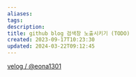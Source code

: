 ```yaml
---
aliases: 
tags: 
description:
title: github blog 검색창 노출시키기 (TODO)
created: 2023-09-17T10:23:30
updated: 2024-03-22T09:12:45
---
```

[velog / @eona1301](https://velog.io/@eona1301/Github-Blog-%EA%B2%80%EC%83%89%EC%B0%BD-%EB%85%B8%EC%B6%9C%EC%8B%9C%ED%82%A4%EA%B8%B0)
